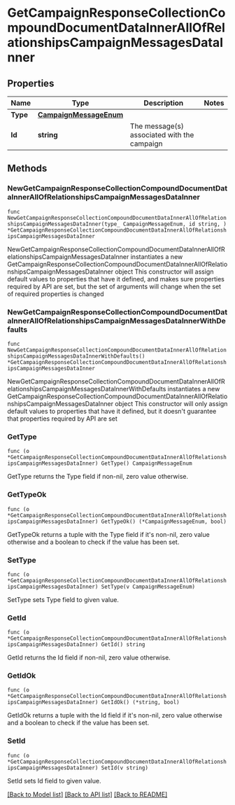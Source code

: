 # GetCampaignResponseCollectionCompoundDocumentDataInnerAllOfRelationshipsCampaignMessagesDataInner

## Properties

Name | Type | Description | Notes
------------ | ------------- | ------------- | -------------
**Type** | [**CampaignMessageEnum**](CampaignMessageEnum.md) |  | 
**Id** | **string** | The message(s) associated with the campaign | 

## Methods

### NewGetCampaignResponseCollectionCompoundDocumentDataInnerAllOfRelationshipsCampaignMessagesDataInner

`func NewGetCampaignResponseCollectionCompoundDocumentDataInnerAllOfRelationshipsCampaignMessagesDataInner(type_ CampaignMessageEnum, id string, ) *GetCampaignResponseCollectionCompoundDocumentDataInnerAllOfRelationshipsCampaignMessagesDataInner`

NewGetCampaignResponseCollectionCompoundDocumentDataInnerAllOfRelationshipsCampaignMessagesDataInner instantiates a new GetCampaignResponseCollectionCompoundDocumentDataInnerAllOfRelationshipsCampaignMessagesDataInner object
This constructor will assign default values to properties that have it defined,
and makes sure properties required by API are set, but the set of arguments
will change when the set of required properties is changed

### NewGetCampaignResponseCollectionCompoundDocumentDataInnerAllOfRelationshipsCampaignMessagesDataInnerWithDefaults

`func NewGetCampaignResponseCollectionCompoundDocumentDataInnerAllOfRelationshipsCampaignMessagesDataInnerWithDefaults() *GetCampaignResponseCollectionCompoundDocumentDataInnerAllOfRelationshipsCampaignMessagesDataInner`

NewGetCampaignResponseCollectionCompoundDocumentDataInnerAllOfRelationshipsCampaignMessagesDataInnerWithDefaults instantiates a new GetCampaignResponseCollectionCompoundDocumentDataInnerAllOfRelationshipsCampaignMessagesDataInner object
This constructor will only assign default values to properties that have it defined,
but it doesn't guarantee that properties required by API are set

### GetType

`func (o *GetCampaignResponseCollectionCompoundDocumentDataInnerAllOfRelationshipsCampaignMessagesDataInner) GetType() CampaignMessageEnum`

GetType returns the Type field if non-nil, zero value otherwise.

### GetTypeOk

`func (o *GetCampaignResponseCollectionCompoundDocumentDataInnerAllOfRelationshipsCampaignMessagesDataInner) GetTypeOk() (*CampaignMessageEnum, bool)`

GetTypeOk returns a tuple with the Type field if it's non-nil, zero value otherwise
and a boolean to check if the value has been set.

### SetType

`func (o *GetCampaignResponseCollectionCompoundDocumentDataInnerAllOfRelationshipsCampaignMessagesDataInner) SetType(v CampaignMessageEnum)`

SetType sets Type field to given value.


### GetId

`func (o *GetCampaignResponseCollectionCompoundDocumentDataInnerAllOfRelationshipsCampaignMessagesDataInner) GetId() string`

GetId returns the Id field if non-nil, zero value otherwise.

### GetIdOk

`func (o *GetCampaignResponseCollectionCompoundDocumentDataInnerAllOfRelationshipsCampaignMessagesDataInner) GetIdOk() (*string, bool)`

GetIdOk returns a tuple with the Id field if it's non-nil, zero value otherwise
and a boolean to check if the value has been set.

### SetId

`func (o *GetCampaignResponseCollectionCompoundDocumentDataInnerAllOfRelationshipsCampaignMessagesDataInner) SetId(v string)`

SetId sets Id field to given value.



[[Back to Model list]](../README.md#documentation-for-models) [[Back to API list]](../README.md#documentation-for-api-endpoints) [[Back to README]](../README.md)


